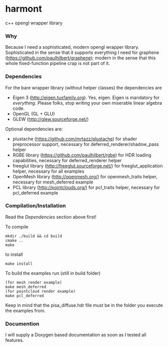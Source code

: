 harmont
=======

c++ opengl wrapper library

### Why ###

Because I need a sophisticated, modern opengl wrapper library.
Sophisticated in the sense that it supports everything I need for graphene (https://github.com/paulhilbert/graphene);
modern in the sense that this whole fixed-function pipeline crap is not part of it.

### Dependencies ###

For the bare wrapper library (without helper classes) the dependencies are

- Eigen 3 (http://eigen.tuxfamily.org). Yes, eigen. Eigen is mandatory for *everything*. Please folks, stop writing your own miserable linear algebra code.
- OpenGL (GL + GLU)
- GLEW (http://glew.sourceforge.net/)

Optional dependencies are:

- plustache (https://github.com/mrtazz/plustache)
  for shader preprocessor support, necessary for deferred_renderer/shadow_pass helper
- RGBE library (https://github.com/paulhilbert/rgbe)
  for HDR loading capabilities, necessary for deferred_renderer helper
- freeglut library (http://freeglut.sourceforge.net/)
  for freeglut_application helper, necessary for all examples
- OpenMesh library (http://openmesh.org/)
  for openmesh_traits helper, necessary for mesh_deferred example
- PCL library (http://pointclouds.org/)
  for pcl_traits helper, necessary for pcl_deferred example


### Compilation/Installation ###

Read the *Dependencies* section above first!

To compile

    mkdir ./build && cd build
    cmake ..
    make

to install

    make install

To build the examples run (still in build folder)

    (for mesh render example)
    make mesh_deferred
    (for pointcloud render example)
    make pcl_deferred

Keep in mind that the pisa_diffuse.hdr file must be in the folder you execute the examples from.


### Documention ###

I will supply a Doxygen based documentation as soon as I tested all features.
